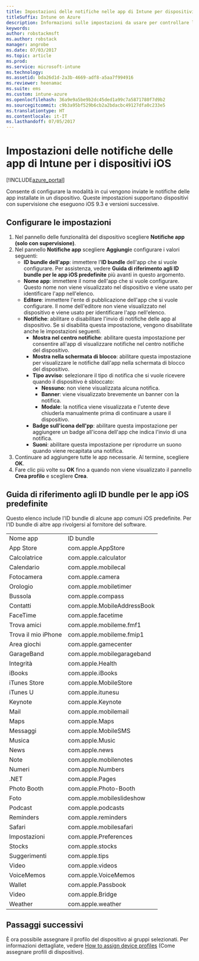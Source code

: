 ```yaml
---
title: Impostazioni delle notifiche nelle app di Intune per dispositivi iOS
titleSuffix: Intune on Azure
description: Informazioni sulle impostazioni da usare per controllare le notifiche delle app nei dispositivi iOS."
keywords: 
author: robstackmsft
ms.author: robstack
manager: angrobe
ms.date: 07/03/2017
ms.topic: article
ms.prod: 
ms.service: microsoft-intune
ms.technology: 
ms.assetid: bda26d1d-2a3b-4669-adf8-a5aa7f994916
ms.reviewer: heenamac
ms.suite: ems
ms.custom: intune-azure
ms.openlocfilehash: 36a9e9a5be9b2dc45ded1a99c7a5871780f7d9b2
ms.sourcegitcommit: c9b3a95bf529b6cb2a2bdacbc49127dfa0c233e5
ms.translationtype: HT
ms.contentlocale: it-IT
ms.lasthandoff: 07/05/2017
---
```

# <a name="intune-app-notifications-settings-for-ios-devices"></a>Impostazioni delle notifiche delle app di Intune per i dispositivi iOS

[!INCLUDE[azure_portal](./includes/azure_portal.md)]

Consente di configurare la modalità in cui vengono inviate le notifiche delle app installate in un dispositivo. Queste impostazioni supportano dispositivi con supervisione che eseguono iOS 9.3 e versioni successive.

## <a name="configure-settings"></a>Configurare le impostazioni

1. Nel pannello delle funzionalità del dispositivo scegliere **Notifiche app (solo con supervisione)**.
2. Nel pannello **Notifiche app** scegliere **Aggiungi**e configurare i valori seguenti:
    - **ID bundle dell'app**: immettere l'**ID bundle** dell'app che si vuole configurare. Per assistenza, vedere **Guida di riferimento agli ID bundle per le app iOS predefinite** più avanti in questo argomento.
    - **Nome app**: immettere il nome dell'app che si vuole configurare. Questo nome non viene visualizzato nel dispositivo e viene usato per identificare l'app nell'elenco.
    - **Editore**: immettere l'ente di pubblicazione dell'app che si vuole configurare. Il nome dell'editore non viene visualizzato nel dispositivo e viene usato per identificare l'app nell'elenco.
    - **Notifiche**: abilitare o disabilitare l'invio di notifiche delle app al dispositivo. Se si disabilita questa impostazione, vengono disabilitate anche le impostazioni seguenti.
        - **Mostra nel centro notifiche**: abilitare questa impostazione per consentire all'app di visualizzare notifiche nel centro notifiche del dispositivo.
        - **Mostra nella schermata di blocco**: abilitare questa impostazione per visualizzare le notifiche dall'app nella schermata di blocco del dispositivo.
        - **Tipo avviso**: selezionare il tipo di notifica che si vuole ricevere quando il dispositivo è sbloccato:
            - **Nessuno**: non viene visualizzata alcuna notifica.
            - **Banner**: viene visualizzato brevemente un banner con la notifica.
            - **Modale**: la notifica viene visualizzata e l'utente deve chiuderla manualmente prima di continuare a usare il dispositivo.
        - **Badge sull'icona dell'pp**: abilitare questa impostazione per aggiungere un badge all'icona dell'app che indica l'invio di una notifica.
        - **Suoni**: abilitare questa impostazione per riprodurre un suono quando viene recapitata una notifica.
3. Continuare ad aggiungere tutte le app necessarie. Al termine, scegliere **OK**.
4. Fare clic più volte su **OK** fino a quando non viene visualizzato il pannello **Crea profilo** e scegliere **Crea**. 


## <a name="bundle-id-reference-for-built-in-ios-apps"></a>Guida di riferimento agli ID bundle per le app iOS predefinite

Questo elenco include l'ID bundle di alcune app comuni iOS predefinite. Per l'ID bundle di altre app rivolgersi al fornitore del software. 

|||
|-|-|
|Nome app|ID bundle|
|App Store|com.apple.AppStore|
|Calcolatrice|com.apple.calculator|
|Calendario|com.apple.mobilecal|
|Fotocamera|com.apple.camera|
|Orologio|com.apple.mobiletimer|
|Bussola|com.apple.compass|
|Contatti|com.apple.MobileAddressBook|
|FaceTime|com.apple.facetime|
|Trova amici|com.apple.mobileme.fmf1|
|Trova il mio iPhone|com.apple.mobileme.fmip1|
|Area giochi|com.apple.gamecenter|
|GarageBand|com.apple.mobilegarageband|
|Integrità|com.apple.Health|
|iBooks|com.apple.iBooks|
|iTunes Store|com.apple.MobileStore|
|iTunes U|com.apple.itunesu|
|Keynote|com.apple.Keynote|
|Mail|com.apple.mobilemail|
|Maps|com.apple.Maps|
|Messaggi|com.apple.MobileSMS|
|Musica|com.apple.Music|
|News|com.apple.news|
|Note|com.apple.mobilenotes|
|Numeri|com.apple.Numbers|
|.NET|com.apple.Pages|
|Photo Booth|com.apple.Photo-Booth|
|Foto|com.apple.mobileslideshow|
|Podcast|com.apple.podcasts|
|Reminders|com.apple.reminders|
|Safari|com.apple.mobilesafari|
|Impostazioni|com.apple.Preferences|
|Stocks|com.apple.stocks|
|Suggerimenti|com.apple.tips|
|Video|com.apple.videos|
|VoiceMemos|com.apple.VoiceMemos|
|Wallet|com.apple.Passbook|
|Video|com.apple.Bridge|
|Weather|com.apple.weather|

## <a name="next-steps"></a>Passaggi successivi

È ora possibile assegnare il profilo del dispositivo ai gruppi selezionati. Per informazioni dettagliate, vedere [How to assign device profiles](device-profile-assign.md) (Come assegnare profili di dispositivo).

